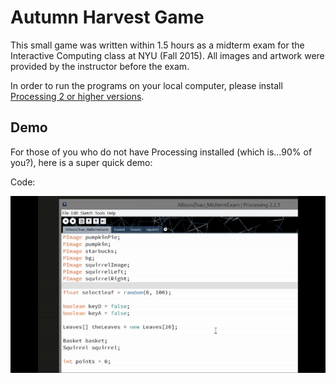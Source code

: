 # Autumn Harvest Game  

This small game was written within 1.5 hours as a midterm exam for the Interactive Computing class at NYU (Fall 2015). All images and artwork were provided by the instructor before the exam. 

In order to run the programs on your local computer, please install [Processing 2 or higher versions](https://processing.org/).

## Demo

For those of you who do not have Processing installed (which is...90% of you?), here is a super quick demo:

Code:

![](autumn-code.gif)
